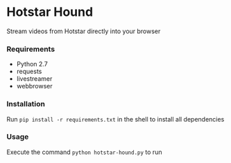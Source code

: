 # Hotstar Hound
Stream videos from Hotstar directly into your browser

### Requirements
- Python 2.7
- requests
- livestreamer
- webbrowser

### Installation
Run `pip install -r requirements.txt` in the shell to install all dependencies

### Usage
Execute the command `python hotstar-hound.py` to run
